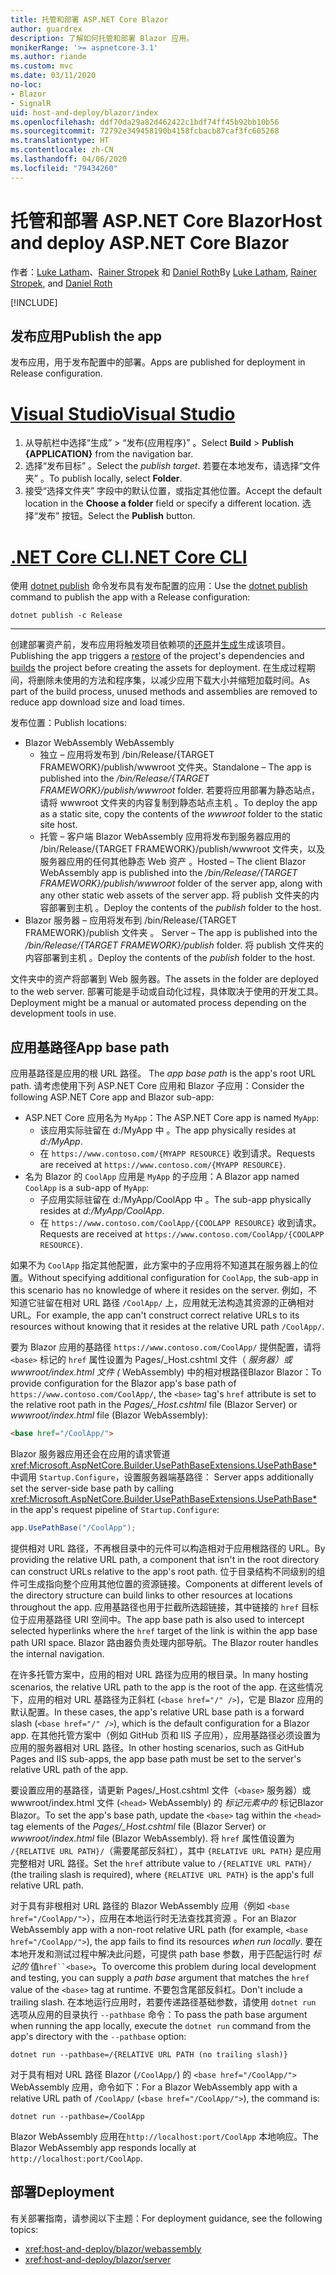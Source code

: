 ```yaml
---
title: 托管和部署 ASP.NET Core Blazor
author: guardrex
description: 了解如何托管和部署 Blazor 应用。
monikerRange: '>= aspnetcore-3.1'
ms.author: riande
ms.custom: mvc
ms.date: 03/11/2020
no-loc:
- Blazor
- SignalR
uid: host-and-deploy/blazor/index
ms.openlocfilehash: ddf70da29a82d462422c1bdf74ff45b92bb10b56
ms.sourcegitcommit: 72792e349458190b4158fcbacb87caf3fc605268
ms.translationtype: HT
ms.contentlocale: zh-CN
ms.lasthandoff: 04/06/2020
ms.locfileid: "79434260"
---
```

# <a name="host-and-deploy-aspnet-core-blazor"></a><span data-ttu-id="71798-103">托管和部署 ASP.NET Core Blazor</span><span class="sxs-lookup"><span data-stu-id="71798-103">Host and deploy ASP.NET Core Blazor</span></span>

<span data-ttu-id="71798-104">作者：[Luke Latham](https://github.com/guardrex)、[Rainer Stropek](https://www.timecockpit.com) 和 [Daniel Roth](https://github.com/danroth27)</span><span class="sxs-lookup"><span data-stu-id="71798-104">By [Luke Latham](https://github.com/guardrex), [Rainer Stropek](https://www.timecockpit.com), and [Daniel Roth](https://github.com/danroth27)</span></span>

[!INCLUDE[](~/includes/blazorwasm-preview-notice.md)]

## <a name="publish-the-app"></a><span data-ttu-id="71798-105">发布应用</span><span class="sxs-lookup"><span data-stu-id="71798-105">Publish the app</span></span>

<span data-ttu-id="71798-106">发布应用，用于发布配置中的部署。</span><span class="sxs-lookup"><span data-stu-id="71798-106">Apps are published for deployment in Release configuration.</span></span>

# <a name="visual-studio"></a>[<span data-ttu-id="71798-107">Visual Studio</span><span class="sxs-lookup"><span data-stu-id="71798-107">Visual Studio</span></span>](#tab/visual-studio)

1. <span data-ttu-id="71798-108">从导航栏中选择“生成”   > “发布{应用程序}”  。</span><span class="sxs-lookup"><span data-stu-id="71798-108">Select **Build** > **Publish {APPLICATION}** from the navigation bar.</span></span>
1. <span data-ttu-id="71798-109">选择“发布目标”  。</span><span class="sxs-lookup"><span data-stu-id="71798-109">Select the *publish target*.</span></span> <span data-ttu-id="71798-110">若要在本地发布，请选择“文件夹”  。</span><span class="sxs-lookup"><span data-stu-id="71798-110">To publish locally, select **Folder**.</span></span>
1. <span data-ttu-id="71798-111">接受“选择文件夹”  字段中的默认位置，或指定其他位置。</span><span class="sxs-lookup"><span data-stu-id="71798-111">Accept the default location in the **Choose a folder** field or specify a different location.</span></span> <span data-ttu-id="71798-112">选择“发布”  按钮。</span><span class="sxs-lookup"><span data-stu-id="71798-112">Select the **Publish** button.</span></span>

# <a name="net-core-cli"></a>[<span data-ttu-id="71798-113">.NET Core CLI</span><span class="sxs-lookup"><span data-stu-id="71798-113">.NET Core CLI</span></span>](#tab/netcore-cli)

<span data-ttu-id="71798-114">使用 [dotnet publish](/dotnet/core/tools/dotnet-publish) 命令发布具有发布配置的应用：</span><span class="sxs-lookup"><span data-stu-id="71798-114">Use the [dotnet publish](/dotnet/core/tools/dotnet-publish) command to publish the app with a Release configuration:</span></span>

```dotnetcli
dotnet publish -c Release
```

---

<span data-ttu-id="71798-115">创建部署资产前，发布应用将触发项目依赖项的[还原](/dotnet/core/tools/dotnet-restore)并[生成](/dotnet/core/tools/dotnet-build)生成该项目。</span><span class="sxs-lookup"><span data-stu-id="71798-115">Publishing the app triggers a [restore](/dotnet/core/tools/dotnet-restore) of the project's dependencies and [builds](/dotnet/core/tools/dotnet-build) the project before creating the assets for deployment.</span></span> <span data-ttu-id="71798-116">在生成过程期间，将删除未使用的方法和程序集，以减少应用下载大小并缩短加载时间。</span><span class="sxs-lookup"><span data-stu-id="71798-116">As part of the build process, unused methods and assemblies are removed to reduce app download size and load times.</span></span>

<span data-ttu-id="71798-117">发布位置：</span><span class="sxs-lookup"><span data-stu-id="71798-117">Publish locations:</span></span>

* Blazor<span data-ttu-id="71798-118"> WebAssembly</span><span class="sxs-lookup"><span data-stu-id="71798-118"> WebAssembly</span></span>
  * <span data-ttu-id="71798-119">独立 &ndash; 应用将发布到 /bin/Release/{TARGET FRAMEWORK}/publish/wwwroot  文件夹。</span><span class="sxs-lookup"><span data-stu-id="71798-119">Standalone &ndash; The app is published into the */bin/Release/{TARGET FRAMEWORK}/publish/wwwroot* folder.</span></span> <span data-ttu-id="71798-120">若要将应用部署为静态站点，请将 wwwroot 文件夹的内容复制到静态站点主机  。</span><span class="sxs-lookup"><span data-stu-id="71798-120">To deploy the app as a static site, copy the contents of the *wwwroot* folder to the static site host.</span></span>
  * <span data-ttu-id="71798-121">托管 &ndash; 客户端 Blazor WebAssembly 应用将发布到服务器应用的 /bin/Release/{TARGET FRAMEWORK}/publish/wwwroot 文件夹，以及服务器应用的任何其他静态 Web 资产  。</span><span class="sxs-lookup"><span data-stu-id="71798-121">Hosted &ndash; The client Blazor WebAssembly app is published into the */bin/Release/{TARGET FRAMEWORK}/publish/wwwroot* folder of the server app, along with any other static web assets of the server app.</span></span> <span data-ttu-id="71798-122">将 publish 文件夹的内容部署到主机  。</span><span class="sxs-lookup"><span data-stu-id="71798-122">Deploy the contents of the *publish* folder to the host.</span></span>
* Blazor<span data-ttu-id="71798-123"> 服务器 &ndash; 应用将发布到 /bin/Release/{TARGET FRAMEWORK}/publish 文件夹  。</span><span class="sxs-lookup"><span data-stu-id="71798-123"> Server &ndash; The app is published into the */bin/Release/{TARGET FRAMEWORK}/publish* folder.</span></span> <span data-ttu-id="71798-124">将 publish 文件夹的内容部署到主机  。</span><span class="sxs-lookup"><span data-stu-id="71798-124">Deploy the contents of the *publish* folder to the host.</span></span>

<span data-ttu-id="71798-125">文件夹中的资产将部署到 Web 服务器。</span><span class="sxs-lookup"><span data-stu-id="71798-125">The assets in the folder are deployed to the web server.</span></span> <span data-ttu-id="71798-126">部署可能是手动或自动化过程，具体取决于使用的开发工具。</span><span class="sxs-lookup"><span data-stu-id="71798-126">Deployment might be a manual or automated process depending on the development tools in use.</span></span>

## <a name="app-base-path"></a><span data-ttu-id="71798-127">应用基路径</span><span class="sxs-lookup"><span data-stu-id="71798-127">App base path</span></span>

<span data-ttu-id="71798-128">应用基路径是应用的根 URL 路径。 </span><span class="sxs-lookup"><span data-stu-id="71798-128">The *app base path* is the app's root URL path.</span></span> <span data-ttu-id="71798-129">请考虑使用下列 ASP.NET Core 应用和 Blazor 子应用：</span><span class="sxs-lookup"><span data-stu-id="71798-129">Consider the following ASP.NET Core app and Blazor sub-app:</span></span>

* <span data-ttu-id="71798-130">ASP.NET Core 应用名为 `MyApp`：</span><span class="sxs-lookup"><span data-stu-id="71798-130">The ASP.NET Core app is named `MyApp`:</span></span>
  * <span data-ttu-id="71798-131">该应用实际驻留在 d:/MyApp 中  。</span><span class="sxs-lookup"><span data-stu-id="71798-131">The app physically resides at *d:/MyApp*.</span></span>
  * <span data-ttu-id="71798-132">在 `https://www.contoso.com/{MYAPP RESOURCE}` 收到请求。</span><span class="sxs-lookup"><span data-stu-id="71798-132">Requests are received at `https://www.contoso.com/{MYAPP RESOURCE}`.</span></span>
* <span data-ttu-id="71798-133">名为 Blazor 的 `CoolApp` 应用是 `MyApp` 的子应用：</span><span class="sxs-lookup"><span data-stu-id="71798-133">A Blazor app named `CoolApp` is a sub-app of `MyApp`:</span></span>
  * <span data-ttu-id="71798-134">子应用实际驻留在 d:/MyApp/CoolApp 中  。</span><span class="sxs-lookup"><span data-stu-id="71798-134">The sub-app physically resides at *d:/MyApp/CoolApp*.</span></span>
  * <span data-ttu-id="71798-135">在 `https://www.contoso.com/CoolApp/{COOLAPP RESOURCE}` 收到请求。</span><span class="sxs-lookup"><span data-stu-id="71798-135">Requests are received at `https://www.contoso.com/CoolApp/{COOLAPP RESOURCE}`.</span></span>

<span data-ttu-id="71798-136">如果不为 `CoolApp` 指定其他配置，此方案中的子应用将不知道其在服务器上的位置。</span><span class="sxs-lookup"><span data-stu-id="71798-136">Without specifying additional configuration for `CoolApp`, the sub-app in this scenario has no knowledge of where it resides on the server.</span></span> <span data-ttu-id="71798-137">例如，不知道它驻留在相对 URL 路径 `/CoolApp/` 上，应用就无法构造其资源的正确相对 URL。</span><span class="sxs-lookup"><span data-stu-id="71798-137">For example, the app can't construct correct relative URLs to its resources without knowing that it resides at the relative URL path `/CoolApp/`.</span></span>

<span data-ttu-id="71798-138">要为 Blazor 应用的基路径 `https://www.contoso.com/CoolApp/` 提供配置，请将 `<base>` 标记的 `href` 属性设置为 Pages/_Host.cshtml 文件（ *服务器）或 wwwroot/index.html 文件 (* WebAssembly) 中的相对根路径Blazor  Blazor：</span><span class="sxs-lookup"><span data-stu-id="71798-138">To provide configuration for the Blazor app's base path of `https://www.contoso.com/CoolApp/`, the `<base>` tag's `href` attribute is set to the relative root path in the *Pages/_Host.cshtml* file (Blazor Server) or *wwwroot/index.html* file (Blazor WebAssembly):</span></span>

```html
<base href="/CoolApp/">
```

Blazor<span data-ttu-id="71798-139"> 服务器应用还会在应用的请求管道 <xref:Microsoft.AspNetCore.Builder.UsePathBaseExtensions.UsePathBase*> 中调用 `Startup.Configure`，设置服务器端基路径：</span><span class="sxs-lookup"><span data-stu-id="71798-139"> Server apps additionally set the server-side base path by calling <xref:Microsoft.AspNetCore.Builder.UsePathBaseExtensions.UsePathBase*> in the app's request pipeline of `Startup.Configure`:</span></span>

```csharp
app.UsePathBase("/CoolApp");
```

<span data-ttu-id="71798-140">提供相对 URL 路径，不再根目录中的元件可以构造相对于应用根路径的 URL。</span><span class="sxs-lookup"><span data-stu-id="71798-140">By providing the relative URL path, a component that isn't in the root directory can construct URLs relative to the app's root path.</span></span> <span data-ttu-id="71798-141">位于目录结构不同级别的组件可生成指向整个应用其他位置的资源链接。</span><span class="sxs-lookup"><span data-stu-id="71798-141">Components at different levels of the directory structure can build links to other resources at locations throughout the app.</span></span> <span data-ttu-id="71798-142">应用基路径也用于拦截所选超链接，其中链接的 `href` 目标位于应用基路径 URI 空间中。</span><span class="sxs-lookup"><span data-stu-id="71798-142">The app base path is also used to intercept selected hyperlinks where the `href` target of the link is within the app base path URI space.</span></span> <span data-ttu-id="71798-143">Blazor 路由器负责处理内部导航。</span><span class="sxs-lookup"><span data-stu-id="71798-143">The Blazor router handles the internal navigation.</span></span>

<span data-ttu-id="71798-144">在许多托管方案中，应用的相对 URL 路径为应用的根目录。</span><span class="sxs-lookup"><span data-stu-id="71798-144">In many hosting scenarios, the relative URL path to the app is the root of the app.</span></span> <span data-ttu-id="71798-145">在这些情况下，应用的相对 URL 基路径为正斜杠 (`<base href="/" />`)，它是 Blazor 应用的默认配置。</span><span class="sxs-lookup"><span data-stu-id="71798-145">In these cases, the app's relative URL base path is a forward slash (`<base href="/" />`), which is the default configuration for a Blazor app.</span></span> <span data-ttu-id="71798-146">在其他托管方案中（例如 GitHub 页和 IIS 子应用），应用基路径必须设置为应用的服务器相对 URL 路径。</span><span class="sxs-lookup"><span data-stu-id="71798-146">In other hosting scenarios, such as GitHub Pages and IIS sub-apps, the app base path must be set to the server's relative URL path of the app.</span></span>

<span data-ttu-id="71798-147">要设置应用的基路径，请更新 Pages/_Host.cshtml 文件（`<base>` 服务器）或 wwwroot/index.html 文件 (`<head>` WebAssembly) 的 *标记元素中的* 标记Blazor  Blazor。</span><span class="sxs-lookup"><span data-stu-id="71798-147">To set the app's base path, update the `<base>` tag within the `<head>` tag elements of the *Pages/_Host.cshtml* file (Blazor Server) or *wwwroot/index.html* file (Blazor WebAssembly).</span></span> <span data-ttu-id="71798-148">将 `href` 属性值设置为 `/{RELATIVE URL PATH}/`（需要尾部反斜杠），其中 `{RELATIVE URL PATH}` 是应用完整相对 URL 路径。</span><span class="sxs-lookup"><span data-stu-id="71798-148">Set the `href` attribute value to `/{RELATIVE URL PATH}/` (the trailing slash is required), where `{RELATIVE URL PATH}` is the app's full relative URL path.</span></span>

<span data-ttu-id="71798-149">对于具有非根相对 URL 路径的 Blazor WebAssembly 应用（例如 `<base href="/CoolApp/">`），应用在本地运行时无法查找其资源  。</span><span class="sxs-lookup"><span data-stu-id="71798-149">For an Blazor WebAssembly app with a non-root relative URL path (for example, `<base href="/CoolApp/">`), the app fails to find its resources *when run locally*.</span></span> <span data-ttu-id="71798-150">要在本地开发和测试过程中解决此问题，可提供 path base 参数，用于匹配运行时 *标记的* 值`href``<base>`。</span><span class="sxs-lookup"><span data-stu-id="71798-150">To overcome this problem during local development and testing, you can supply a *path base* argument that matches the `href` value of the `<base>` tag at runtime.</span></span> <span data-ttu-id="71798-151">不要包含尾部反斜杠。</span><span class="sxs-lookup"><span data-stu-id="71798-151">Don't include a trailing slash.</span></span> <span data-ttu-id="71798-152">在本地运行应用时，若要传递路径基础参数，请使用 `dotnet run` 选项从应用的目录执行 `--pathbase` 命令：</span><span class="sxs-lookup"><span data-stu-id="71798-152">To pass the path base argument when running the app locally, execute the `dotnet run` command from the app's directory with the `--pathbase` option:</span></span>

```dotnetcli
dotnet run --pathbase=/{RELATIVE URL PATH (no trailing slash)}
```

<span data-ttu-id="71798-153">对于具有相对 URL 路径 Blazor (`/CoolApp/`) 的 `<base href="/CoolApp/">` WebAssembly 应用，命令如下：</span><span class="sxs-lookup"><span data-stu-id="71798-153">For a Blazor WebAssembly app with a relative URL path of `/CoolApp/` (`<base href="/CoolApp/">`), the command is:</span></span>

```dotnetcli
dotnet run --pathbase=/CoolApp
```

<span data-ttu-id="71798-154">Blazor WebAssembly 应用在`http://localhost:port/CoolApp` 本地响应。</span><span class="sxs-lookup"><span data-stu-id="71798-154">The Blazor WebAssembly app responds locally at `http://localhost:port/CoolApp`.</span></span>

## <a name="deployment"></a><span data-ttu-id="71798-155">部署</span><span class="sxs-lookup"><span data-stu-id="71798-155">Deployment</span></span>

<span data-ttu-id="71798-156">有关部署指南，请参阅以下主题：</span><span class="sxs-lookup"><span data-stu-id="71798-156">For deployment guidance, see the following topics:</span></span>

* <xref:host-and-deploy/blazor/webassembly>
* <xref:host-and-deploy/blazor/server>
